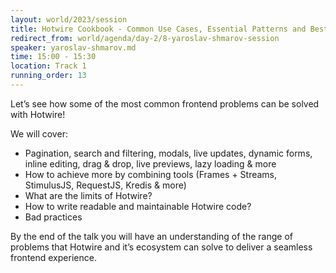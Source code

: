 ```yaml
---
layout: world/2023/session
title: Hotwire Cookbook - Common Use Cases, Essential Patterns and Best Practices
redirect_from: world/agenda/day-2/8-yaroslav-shmarov-session
speaker: yaroslav-shmarov.md
time: 15:00 - 15:30
location: Track 1
running_order: 13
---
```


Let’s see how some of the most common frontend problems can be solved with Hotwire!

We will cover:
- Pagination, search and filtering, modals, live updates, dynamic forms, inline editing, drag & drop, live previews, lazy loading & more
- How to achieve more by combining tools (Frames + Streams, StimulusJS, RequestJS, Kredis & more)
- What are the limits of Hotwire?
- How to write readable and maintainable Hotwire code?
- Bad practices

By the end of the talk you will have an understanding of the range of problems that Hotwire and it’s ecosystem can solve to deliver a seamless frontend experience.
